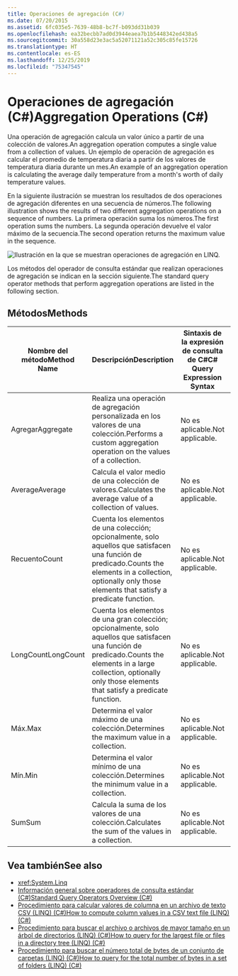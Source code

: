 ```yaml
---
title: Operaciones de agregación (C#)
ms.date: 07/20/2015
ms.assetid: 6fc035e5-7639-48b8-bc7f-b093dd31b039
ms.openlocfilehash: ea32becbb7ad0d3944eaea7b1b5448342ed438a5
ms.sourcegitcommit: 30a558d23e3ac5a52071121a52c305c85fe15726
ms.translationtype: HT
ms.contentlocale: es-ES
ms.lasthandoff: 12/25/2019
ms.locfileid: "75347545"
---
```

# <a name="aggregation-operations-c"></a><span data-ttu-id="5aee7-102">Operaciones de agregación (C#)</span><span class="sxs-lookup"><span data-stu-id="5aee7-102">Aggregation Operations (C#)</span></span>
<span data-ttu-id="5aee7-103">Una operación de agregación calcula un valor único a partir de una colección de valores.</span><span class="sxs-lookup"><span data-stu-id="5aee7-103">An aggregation operation computes a single value from a collection of values.</span></span> <span data-ttu-id="5aee7-104">Un ejemplo de operación de agregación es calcular el promedio de temperatura diaria a partir de los valores de temperatura diaria durante un mes.</span><span class="sxs-lookup"><span data-stu-id="5aee7-104">An example of an aggregation operation is calculating the average daily temperature from a month's worth of daily temperature values.</span></span>  
  
 <span data-ttu-id="5aee7-105">En la siguiente ilustración se muestran los resultados de dos operaciones de agregación diferentes en una secuencia de números.</span><span class="sxs-lookup"><span data-stu-id="5aee7-105">The following illustration shows the results of two different aggregation operations on a sequence of numbers.</span></span> <span data-ttu-id="5aee7-106">La primera operación suma los números.</span><span class="sxs-lookup"><span data-stu-id="5aee7-106">The first operation sums the numbers.</span></span> <span data-ttu-id="5aee7-107">La segunda operación devuelve el valor máximo de la secuencia.</span><span class="sxs-lookup"><span data-stu-id="5aee7-107">The second operation returns the maximum value in the sequence.</span></span>  
  
 ![Ilustración en la que se muestran operaciones de agregación en LINQ.](./media/aggregation-operations/linq-aggregation-operations.png)  
  
 <span data-ttu-id="5aee7-109">Los métodos del operador de consulta estándar que realizan operaciones de agregación se indican en la sección siguiente.</span><span class="sxs-lookup"><span data-stu-id="5aee7-109">The standard query operator methods that perform aggregation operations are listed in the following section.</span></span>  
  
## <a name="methods"></a><span data-ttu-id="5aee7-110">Métodos</span><span class="sxs-lookup"><span data-stu-id="5aee7-110">Methods</span></span>  
  
|<span data-ttu-id="5aee7-111">Nombre del método</span><span class="sxs-lookup"><span data-stu-id="5aee7-111">Method Name</span></span>|<span data-ttu-id="5aee7-112">Descripción</span><span class="sxs-lookup"><span data-stu-id="5aee7-112">Description</span></span>|<span data-ttu-id="5aee7-113">Sintaxis de la expresión de consulta de C#</span><span class="sxs-lookup"><span data-stu-id="5aee7-113">C# Query Expression Syntax</span></span>|<span data-ttu-id="5aee7-114">Más información</span><span class="sxs-lookup"><span data-stu-id="5aee7-114">More Information</span></span>|  
|-----------------|-----------------|---------------------------------|----------------------|  
|<span data-ttu-id="5aee7-115">Agregar</span><span class="sxs-lookup"><span data-stu-id="5aee7-115">Aggregate</span></span>|<span data-ttu-id="5aee7-116">Realiza una operación de agregación personalizada en los valores de una colección.</span><span class="sxs-lookup"><span data-stu-id="5aee7-116">Performs a custom aggregation operation on the values of a collection.</span></span>|<span data-ttu-id="5aee7-117">No es aplicable.</span><span class="sxs-lookup"><span data-stu-id="5aee7-117">Not applicable.</span></span>|<xref:System.Linq.Enumerable.Aggregate%2A?displayProperty=nameWithType><br /><br /> <xref:System.Linq.Queryable.Aggregate%2A?displayProperty=nameWithType>|  
|<span data-ttu-id="5aee7-118">Average</span><span class="sxs-lookup"><span data-stu-id="5aee7-118">Average</span></span>|<span data-ttu-id="5aee7-119">Calcula el valor medio de una colección de valores.</span><span class="sxs-lookup"><span data-stu-id="5aee7-119">Calculates the average value of a collection of values.</span></span>|<span data-ttu-id="5aee7-120">No es aplicable.</span><span class="sxs-lookup"><span data-stu-id="5aee7-120">Not applicable.</span></span>|<xref:System.Linq.Enumerable.Average%2A?displayProperty=nameWithType><br /><br /> <xref:System.Linq.Queryable.Average%2A?displayProperty=nameWithType>|  
|<span data-ttu-id="5aee7-121">Recuento</span><span class="sxs-lookup"><span data-stu-id="5aee7-121">Count</span></span>|<span data-ttu-id="5aee7-122">Cuenta los elementos de una colección; opcionalmente, solo aquellos que satisfacen una función de predicado.</span><span class="sxs-lookup"><span data-stu-id="5aee7-122">Counts the elements in a collection, optionally only those elements that satisfy a predicate function.</span></span>|<span data-ttu-id="5aee7-123">No es aplicable.</span><span class="sxs-lookup"><span data-stu-id="5aee7-123">Not applicable.</span></span>|<xref:System.Linq.Enumerable.Count%2A?displayProperty=nameWithType><br /><br /> <xref:System.Linq.Queryable.Count%2A?displayProperty=nameWithType>|  
|<span data-ttu-id="5aee7-124">LongCount</span><span class="sxs-lookup"><span data-stu-id="5aee7-124">LongCount</span></span>|<span data-ttu-id="5aee7-125">Cuenta los elementos de una gran colección; opcionalmente, solo aquellos que satisfacen una función de predicado.</span><span class="sxs-lookup"><span data-stu-id="5aee7-125">Counts the elements in a large collection, optionally only those elements that satisfy a predicate function.</span></span>|<span data-ttu-id="5aee7-126">No es aplicable.</span><span class="sxs-lookup"><span data-stu-id="5aee7-126">Not applicable.</span></span>|<xref:System.Linq.Enumerable.LongCount%2A?displayProperty=nameWithType><br /><br /> <xref:System.Linq.Queryable.LongCount%2A?displayProperty=nameWithType>|  
|<span data-ttu-id="5aee7-127">Máx.</span><span class="sxs-lookup"><span data-stu-id="5aee7-127">Max</span></span>|<span data-ttu-id="5aee7-128">Determina el valor máximo de una colección.</span><span class="sxs-lookup"><span data-stu-id="5aee7-128">Determines the maximum value in a collection.</span></span>|<span data-ttu-id="5aee7-129">No es aplicable.</span><span class="sxs-lookup"><span data-stu-id="5aee7-129">Not applicable.</span></span>|<xref:System.Linq.Enumerable.Max%2A?displayProperty=nameWithType><br /><br /> <xref:System.Linq.Queryable.Max%2A?displayProperty=nameWithType>|  
|<span data-ttu-id="5aee7-130">Mín.</span><span class="sxs-lookup"><span data-stu-id="5aee7-130">Min</span></span>|<span data-ttu-id="5aee7-131">Determina el valor mínimo de una colección.</span><span class="sxs-lookup"><span data-stu-id="5aee7-131">Determines the minimum value in a collection.</span></span>|<span data-ttu-id="5aee7-132">No es aplicable.</span><span class="sxs-lookup"><span data-stu-id="5aee7-132">Not applicable.</span></span>|<xref:System.Linq.Enumerable.Min%2A?displayProperty=nameWithType><br /><br /> <xref:System.Linq.Queryable.Min%2A?displayProperty=nameWithType>|  
|<span data-ttu-id="5aee7-133">Sum</span><span class="sxs-lookup"><span data-stu-id="5aee7-133">Sum</span></span>|<span data-ttu-id="5aee7-134">Calcula la suma de los valores de una colección.</span><span class="sxs-lookup"><span data-stu-id="5aee7-134">Calculates the sum of the values in a collection.</span></span>|<span data-ttu-id="5aee7-135">No es aplicable.</span><span class="sxs-lookup"><span data-stu-id="5aee7-135">Not applicable.</span></span>|<xref:System.Linq.Enumerable.Sum%2A?displayProperty=nameWithType><br /><br /> <xref:System.Linq.Queryable.Sum%2A?displayProperty=nameWithType>|  
  
## <a name="see-also"></a><span data-ttu-id="5aee7-136">Vea también</span><span class="sxs-lookup"><span data-stu-id="5aee7-136">See also</span></span>

- <xref:System.Linq>
- [<span data-ttu-id="5aee7-137">Información general sobre operadores de consulta estándar (C#)</span><span class="sxs-lookup"><span data-stu-id="5aee7-137">Standard Query Operators Overview (C#)</span></span>](./standard-query-operators-overview.md)
- [<span data-ttu-id="5aee7-138">Procedimiento para calcular valores de columna en un archivo de texto CSV (LINQ) (C#)</span><span class="sxs-lookup"><span data-stu-id="5aee7-138">How to compute column values in a CSV text file (LINQ) (C#)</span></span>](./how-to-compute-column-values-in-a-csv-text-file-linq.md)
- [<span data-ttu-id="5aee7-139">Procedimiento para buscar el archivo o archivos de mayor tamaño en un árbol de directorios (LINQ) (C#)</span><span class="sxs-lookup"><span data-stu-id="5aee7-139">How to query for the largest file or files in a directory tree (LINQ) (C#)</span></span>](./how-to-query-for-the-largest-file-or-files-in-a-directory-tree-linq.md)
- [<span data-ttu-id="5aee7-140">Procedimiento para buscar el número total de bytes de un conjunto de carpetas (LINQ) (C#)</span><span class="sxs-lookup"><span data-stu-id="5aee7-140">How to query for the total number of bytes in a set of folders (LINQ) (C#)</span></span>](./how-to-query-for-the-total-number-of-bytes-in-a-set-of-folders-linq.md)
